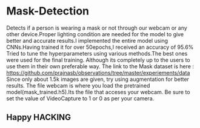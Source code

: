 # Mask-Detection
Detects if a person is wearing a mask or not through our webcam or any other device.Proper lighting condition are needed for the model to give better and accurate results.I implemented the entire model using CNNs.Having trained it for over 50epochs,I received an accuracy of 95.6%
Tried to tune the hyperparameters using various methods.The best ones were used for the final training.
Although its completely up to the users to use them in their own preferable way.
The link to the Mask dataset is here : https://github.com/prajnasb/observations/tree/master/experiements/data
Since only about 1.5k images are given, try using augmentation for better results.
The file webcam is where you load the pretrained model(mask_trained.h5).Its the file that acceses your webcam.
Be sure to set the value of VideoCapture to 1 or 0 as per your camera.
## Happy HACKING
